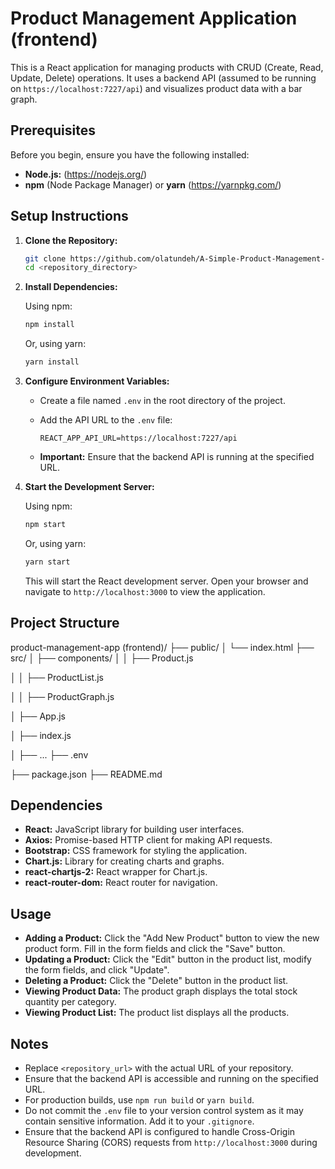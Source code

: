 # Product Management Application (frontend)

This is a React application for managing products with CRUD (Create, Read, Update, Delete) operations. It uses a backend API (assumed to be running on `https://localhost:7227/api`) and visualizes product data with a bar graph.

## Prerequisites

Before you begin, ensure you have the following installed:

-   **Node.js:** (https://nodejs.org/)
-   **npm** (Node Package Manager) or **yarn** (https://yarnpkg.com/)

## Setup Instructions

1.  **Clone the Repository:**

    ```bash
    git clone https://github.com/olatundeh/A-Simple-Product-Management-Dashboard---ReactFrontend.git
    cd <repository_directory>
    ```

2.  **Install Dependencies:**

    Using npm:

    ```bash
    npm install
    ```

    Or, using yarn:

    ```bash
    yarn install
    ```

3.  **Configure Environment Variables:**

    -   Create a file named `.env` in the root directory of the project.
    -   Add the API URL to the `.env` file:

        ```
        REACT_APP_API_URL=https://localhost:7227/api
        ```

    -   **Important:** Ensure that the backend API is running at the specified URL.

4.  **Start the Development Server:**

    Using npm:

    ```bash
    npm start
    ```

    Or, using yarn:

    ```bash
    yarn start
    ```

    This will start the React development server. Open your browser and navigate to `http://localhost:3000` to view the application.

## Project Structure

product-management-app (frontend)/
├── public/
│   └── index.html
├── src/
│   ├── components/
│   │   ├── Product.js

│   │   ├── ProductList.js

│   │   ├── ProductGraph.js

│   ├── App.js

│   ├── index.js

│   ├── ...
├── .env

├── package.json
├── README.md

## Dependencies

-   **React:** JavaScript library for building user interfaces.
-   **Axios:** Promise-based HTTP client for making API requests.
-   **Bootstrap:** CSS framework for styling the application.
-   **Chart.js:** Library for creating charts and graphs.
-   **react-chartjs-2:** React wrapper for Chart.js.
-   **react-router-dom:** React router for navigation.

## Usage

-   **Adding a Product:** Click the "Add New Product" button to view the new product form. Fill in the form fields and click the "Save" button.
-   **Updating a Product:** Click the "Edit" button in the product list, modify the form fields, and click "Update".
-   **Deleting a Product:** Click the "Delete" button in the product list.
-   **Viewing Product Data:** The product graph displays the total stock quantity per category.
-   **Viewing Product List:** The product list displays all the products.

## Notes

-   Replace `<repository_url>` with the actual URL of your repository.
-   Ensure that the backend API is accessible and running on the specified URL.
-   For production builds, use `npm run build` or `yarn build`.
-   Do not commit the `.env` file to your version control system as it may contain sensitive information. Add it to your `.gitignore`.
-   Ensure that the backend API is configured to handle Cross-Origin Resource Sharing (CORS) requests from `http://localhost:3000` during development.